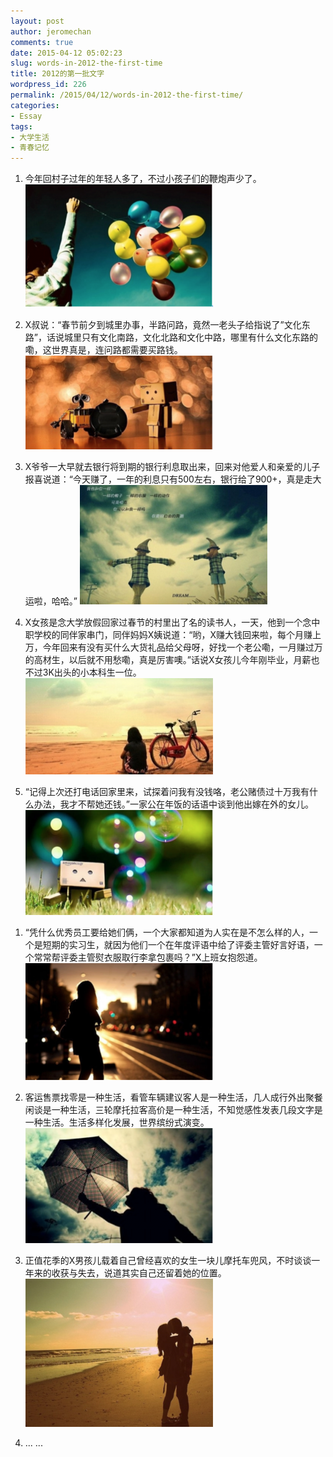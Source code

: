 ```yaml
---
layout: post
author: jeromechan
comments: true
date: 2015-04-12 05:02:23
slug: words-in-2012-the-first-time
title: 2012的第一批文字
wordpress_id: 226
permalink: /2015/04/12/words-in-2012-the-first-time/
categories:
- Essay
tags:
- 大学生活
- 青春记忆
---
```



	
  1. 今年回村子过年的年轻人多了，不过小孩子们的鞭炮声少了。
[![Screen Shot 2015-04-12 at 12.51.12 PM](/images/2015-04-12-words-in-2012-the-first-time/Screen-Shot-2015-04-12-at-12.51.12-PM-300x197.png)](/images/2015-04-12-words-in-2012-the-first-time/Screen-Shot-2015-04-12-at-12.51.12-PM.png)

	
  2. X叔说：“春节前夕到城里办事，半路问路，竟然一老头子给指说了”文化东路”，话说城里只有文化南路，文化北路和文化中路，哪里有什么文化东路的嘞，这世界真是，连问路都需要买路钱。
[![Screen Shot 2015-04-12 at 12.51.25 PM](/images/2015-04-12-words-in-2012-the-first-time/Screen-Shot-2015-04-12-at-12.51.25-PM-300x150.png)](/images/2015-04-12-words-in-2012-the-first-time/Screen-Shot-2015-04-12-at-12.51.25-PM.png)

	
  3. X爷爷一大早就去银行将到期的银行利息取出来，回来对他爱人和亲爱的儿子报喜说道：“今天赚了，一年的利息只有500左右，银行给了900+，真是走大运啦，哈哈。”
[![Screen Shot 2015-04-12 at 12.51.32 PM](/images/2015-04-12-words-in-2012-the-first-time/Screen-Shot-2015-04-12-at-12.51.32-PM-300x191.png)](/images/2015-04-12-words-in-2012-the-first-time/Screen-Shot-2015-04-12-at-12.51.32-PM.png)

	
  4. X女孩是念大学放假回家过春节的村里出了名的读书人，一天，他到一个念中职学校的同伴家串门，同伴妈妈X姨说道：“哟，X赚大钱回来啦，每个月赚上万，今年回来有没有买什么大货礼品给父母呀，好找一个老公嘞，一月赚过万的高材生，以后就不用愁嘞，真是厉害噢。”话说X女孩儿今年刚毕业，月薪也不过3K出头的小本科生一位。
[![Screen Shot 2015-04-12 at 12.51.41 PM](/images/2015-04-12-words-in-2012-the-first-time/Screen-Shot-2015-04-12-at-12.51.41-PM-300x154.png)](/images/2015-04-12-words-in-2012-the-first-time/Screen-Shot-2015-04-12-at-12.51.41-PM.png)

	
  5. “记得上次还打电话回家里来，试探着问我有没钱咯，老公赌债过十万我有什么办法，我才不帮她还钱。”一家公在年饭的话语中谈到他出嫁在外的女儿。
[![Screen Shot 2015-04-12 at 12.51.50 PM](/images/2015-04-12-words-in-2012-the-first-time/Screen-Shot-2015-04-12-at-12.51.50-PM-300x168.png)](/images/2015-04-12-words-in-2012-the-first-time/Screen-Shot-2015-04-12-at-12.51.50-PM.png)


<!-- more -->

	
  1. “凭什么优秀员工要给她们俩，一个大家都知道为人实在是不怎么样的人，一个是短期的实习生，就因为他们一个在年度评语中给了评委主管好言好语，一个常常帮评委主管熨衣服取行李拿包裹吗？”X上班女抱怨道。
[![Screen Shot 2015-04-12 at 12.51.57 PM](/images/2015-04-12-words-in-2012-the-first-time/Screen-Shot-2015-04-12-at-12.51.57-PM-300x187.png)](/images/2015-04-12-words-in-2012-the-first-time/Screen-Shot-2015-04-12-at-12.51.57-PM.png)

	
  2. 客运售票找零是一种生活，看管车辆建议客人是一种生活，几人成行外出聚餐闲谈是一种生活，三轮摩托拉客高价是一种生活，不知觉感性发表几段文字是一种生活。生活多样化发展，世界缤纷式演变。
[![Screen Shot 2015-04-12 at 12.52.06 PM](/images/2015-04-12-words-in-2012-the-first-time/Screen-Shot-2015-04-12-at-12.52.06-PM-300x184.png)](/images/2015-04-12-words-in-2012-the-first-time/Screen-Shot-2015-04-12-at-12.52.06-PM.png)

	
  3. 正值花季的X男孩儿载着自己曾经喜欢的女生一块儿摩托车兜风，不时谈谈一年来的收获与失去，说道其实自己还留着她的位置。
[![Screen Shot 2015-04-12 at 12.52.12 PM](/images/2015-04-12-words-in-2012-the-first-time/Screen-Shot-2015-04-12-at-12.52.12-PM-300x237.png)](/images/2015-04-12-words-in-2012-the-first-time/Screen-Shot-2015-04-12-at-12.52.12-PM.png)

	
  4. ... ...


